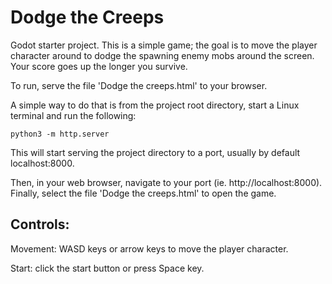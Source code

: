 # Dodge the Creeps
 Godot starter project. This is a simple game; the goal is to move the player character around to dodge the spawning enemy mobs around the screen. Your score goes up the longer you survive.

 To run, serve the file 'Dodge the creeps.html' to your browser.

 A simple way to do that is from the project root directory, start a Linux terminal and run the following:
 ```
 python3 -m http.server
```
 This will start serving the project directory to a port, usually by default localhost:8000.
 
 Then, in your web browser, navigate to your port (ie. http://localhost:8000). Finally, select the file 'Dodge the creeps.html' to open the game.

 ## Controls:
 Movement: WASD keys or arrow keys to move the player character.
 
 Start: click the start button or press Space key.

